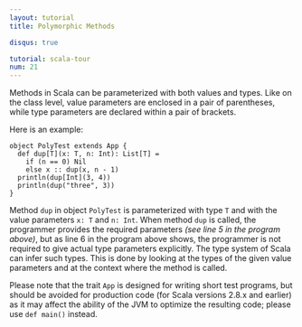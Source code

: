 ```yaml
---
layout: tutorial
title: Polymorphic Methods

disqus: true

tutorial: scala-tour
num: 21
---
```


Methods in Scala can be parameterized with both values and types. Like on the class level, value parameters are enclosed in a pair of parentheses, while type parameters are declared within a pair of brackets.

Here is an example:
 
    object PolyTest extends App {
      def dup[T](x: T, n: Int): List[T] =
        if (n == 0) Nil
        else x :: dup(x, n - 1)
      println(dup[Int](3, 4))
      println(dup("three", 3))
    }
 
Method `dup` in object `PolyTest` is parameterized with type `T` and with the value parameters `x: T` and `n: Int`. When method `dup` is called, the programmer provides the required parameters _(see line 5 in the program above)_, but as line 6 in the program above shows, the programmer is not required to give actual type parameters explicitly. The type system of Scala can infer such types. This is done by looking at the types of the given value parameters and at the context where the method is called.

Please note that the trait `App` is designed for writing short test programs, but should be avoided for production code (for Scala versions 2.8.x and earlier) as it may affect the ability of the JVM to optimize the resulting code; please use `def main()` instead.
